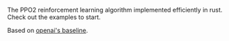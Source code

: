 The PPO2 reinforcement learning algorithm implemented efficiently in rust. Check out the examples to start.

Based on [openai's baseline](https://github.com/openai/baselines/tree/master/baselines/ppo2).
